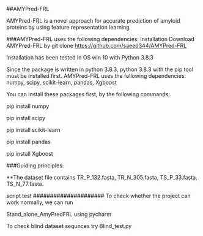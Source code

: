   ##AMYPred-FRL

AMYPred-FRL is a novel approach for accurate prediction of amyloid proteins by using feature representation learning

###AMYPred-FRL uses the following dependencies:
Installation
Download AMYPred-FRL by
git clone https://github.com/saeed344/AMYPred-FRL

Installation has been tested in OS win 10 with Python 3.8.3

Since the package is written in python 3.8.3, python 3.8.3 with the pip tool must be installed first.
 AMYPred-FRL uses the following dependencies: numpy, scipy, scikit-learn, pandas, Xgboost 

You can install these packages first, by the following commands:

pip install numpy

pip install scipy

pip install scikit-learn

pip install pandas

pip install Xgboost

###Guiding principles: 

**The dataset file contains  TR_P_132.fasta, TR_N_305.fasta, TS_P_33.fasta, TS_N_77.fasta.

script test
#####################
To check whether the project can work normally, we can run

Stand_alone_AmyPredFRL using pycharm

To check blind dataset sequnces try Blind_test.py

 



